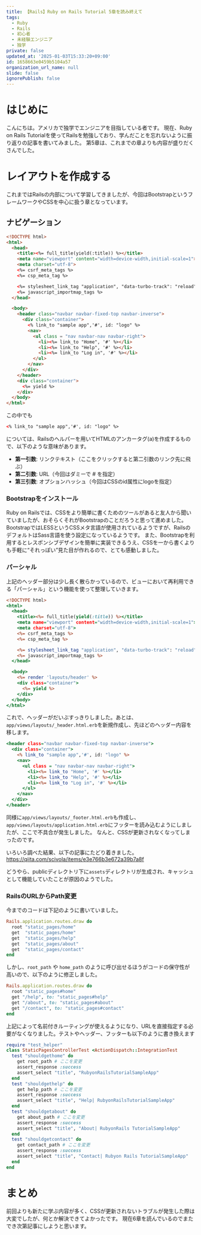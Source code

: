 ```yaml
---
title: 【Rails】Ruby on Rails Tutorial 5章を読み終えて
tags:
  - Ruby
  - Rails
  - 初心者
  - 未経験エンジニア
  - 独学
private: false
updated_at: '2025-01-03T15:33:20+09:00'
id: 1658663e0459b5104a57
organization_url_name: null
slide: false
ignorePublish: false
---
```

# はじめに
こんにちは。アメリカで独学でエンジニアを目指している者です。
現在、Ruby on Rails Tutorialを使ってRailsを勉強しており、学んだことを忘れないように振り返りの記事を書いてみました。
第5章は、これまでの章よりも内容が盛りだくさんでした。

# レイアウトを作成する
これまではRailsの内部について学習してきましたが、今回はBootstrapというフレームワークやCSSを中心に扱う章となっています。
## ナビゲーション

```html
<!DOCTYPE html>
<html>
  <head>
    <title><%= full_title(yield(:title)) %></title>
    <meta name="viewport" content="width=device-width,initial-scale=1">
    <meta charset="utf-8">
    <%= csrf_meta_tags %>
    <%= csp_meta_tag %>

    <%= stylesheet_link_tag "application", "data-turbo-track": "reload" %>
    <%= javascript_importmap_tags %>
  </head>

  <body>
    <header class="navbar navbar-fixed-top navbar-inverse">
      <div class="container">
        <% link_to "sample app",'#', id: "logo" %>
        <nav>
          <ul class = "nav navbar-nav navbar-right">
            <li><%= link_to "Home", '#' %></li>
            <li><%= link_to "Help", '#' %></li>
            <li><%= link_to "Log in", '#' %></li>
          </ul>
        </nav>
      </div>
    </header>
    <div class="container">
      <%= yield %>
    </div>    
  </body>
</html>
```
この中でも
```html
<% link_to "sample app",'#', id: "logo" %>
```
については、Railsのヘルパーを用いてHTMLのアンカータグ(a)を作成するもので、以下のような意味があります。

- **第一引数**: リンクテキスト（ここをクリックすると第二引数のリンク先に飛ぶ）
- **第二引数**: URL（今回はダミーで # を指定）
- **第三引数**: オプションハッシュ（今回はCSSのid属性にlogoを指定）

### Bootstrapをインストール
Ruby on Railsでは、CSSをより簡単に書くためのツールがあると友人から聞いていましたが、おそらくそれがBootstrapのことだろうと思って進めました。
BootstrapではLESSというCSSメタ言語が使用されているようですが、RailsのデフォルトはSass言語を使う設定になっているようです。
また、Bootstrapを利用するとレスポンシブデザインを簡単に実装できるうえ、CSSを一から書くよりも手軽に“それっぽい”見た目が作れるので、とても感動しました。

### パーシャル
上記のヘッダー部分は少し長く散らかっているので、ビューにおいて再利用できる「パーシャル」という機能を使って整理していきます。
```html:application.html.erb
<!DOCTYPE html>
<html>
  <head>
    <title><%= full_title(yield(:title)) %></title>
    <meta name="viewport" content="width=device-width,initial-scale=1">
    <meta charset="utf-8">
    <%= csrf_meta_tags %>
    <%= csp_meta_tag %>

    <%= stylesheet_link_tag "application", "data-turbo-track": "reload" %>
    <%= javascript_importmap_tags %>
  </head>

  <body>
    <%= render 'layouts/header' %>
    <div class="container">
      <%= yield %>
    </div>    
  </body>
</html>
```
これで、ヘッダーがだいぶすっきりしました。あとは、`app/views/layouts/_header.html.erb`を新規作成し、先ほどのヘッダー内容を移します。
```html:_header.html.erb
<header class="navbar navbar-fixed-top navbar-inverse">
  <div class="container">
    <% link_to "sample app",'#', id: "logo" %>
    <nav>
      <ul class = "nav navbar-nav navbar-right">
        <li><%= link_to "Home", '#' %></li>
        <li><%= link_to "Help", '#' %></li>
        <li><%= link_to "Log in", '#' %></li>
      </ul>
    </nav>
  </div>
</header>
```
同様に`app/views/layouts/_footer.html.erb`も作成し、`app/views/layouts/application.html.erb`にフッターを読み込むようにしましたが、ここで不具合が発生しました。
なんと、CSSが更新されなくなってしまったのです。

いろいろ調べた結果、以下の記事にたどり着きました。
https://qiita.com/scivola/items/e3e766b3e672a39b7a8f

どうやら、publicディレクトリ下に`assets`ディレクトリが生成され、キャッシュとして機能していたことが原因のようでした。
### RailsのURLからPath変更
今までのコードは下記のように書いていました。
```ruby:routes.rb 
Rails.application.routes.draw do 
  root "static_pages/home"
  get  "static_pages/home"
  get  "static_pages/help"
  get  "static_pages/about"
  get  "static_pages/contact"
end
```
しかし、`root_path` や `home_path` のように呼び出せるほうがコードの保守性が高いので、以下のように修正しました。
```ruby:routes.rb 
Rails.application.routes.draw do 
  root "static_pages#home"
  get "/help", to: "static_pages#help"
  get "/about", to: "static_pages#about"
  get "/contact", to: "static_pages#contact"
end
```
上記によって名前付きルーティングが使えるようになり、URLを直接指定する必要がなくなりました。テストやヘッダー、フッターも以下のように書き換えます
```ruby:static_pages_controller_test.rb
require "test_helper"
class StaticPagesControllerTest <ActionDispatch::IntegrationTest
  test "shouldgethome" do
    get root_path # ここを変更
    assert_response :success
    assert_select "title", "RubyonRailsTutorialSampleApp"
  end
  test "shouldgethelp" do
    get help_path # ここを変更
    assert_response :success
    assert_select "title", "Help| RubyonRailsTutorialSampleApp"
  end
  test "shouldgetabout" do
    get about_path # ここを変更
    assert_response :success
    assert_select "title", "About| RubyonRails TutorialSampleApp"
  end
  test "shouldgetcontact" do
    get contact_path # ここを変更
    assert_response :success
    assert_select "title", "Contact| Rubyon Rails TutorialSampleApp"
  end
end
```

# まとめ
前回よりも新たに学ぶ内容が多く、CSSが更新されないトラブルが発生した際は大変でしたが、何とか解決できてよかったです。
現在6章を読んでいるのでまたでき次第記事にしようと思います。
